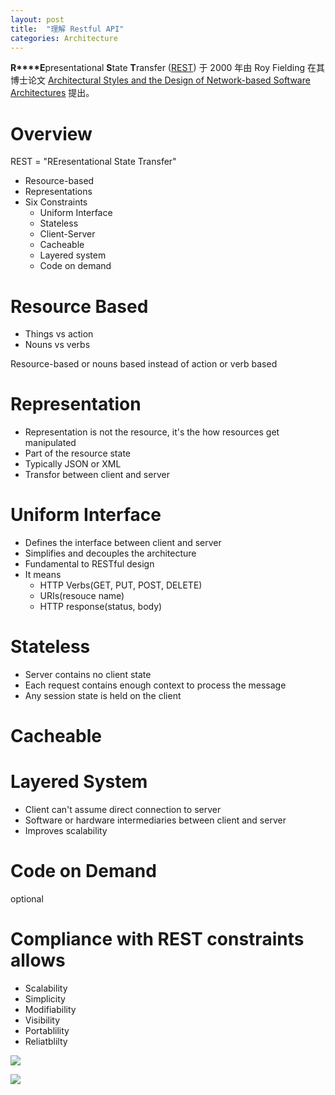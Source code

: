 ```yaml
---
layout: post
title:  "理解 Restful API"
categories: Architecture
---
```


**R****E**presentational **S**tate **T**ransfer ([REST](https://en.wikipedia.org/wiki/Representational_state_transfer)) 于 2000 年由 Roy Fielding 在其博士论文 [Architectural Styles and the Design of Network-based Software Architectures](https://www.ics.uci.edu/~fielding/pubs/dissertation/top.htm) 提出。


[](http://www.restapitutorial.com/lessons/whatisrest.html)
# Overview

REST = "REresentational State Transfer"

- Resource-based
- Representations
- Six Constraints
  - Uniform Interface
  - Stateless
  - Client-Server
  - Cacheable
  - Layered system
  - Code on demand

# Resource Based

- Things vs action
- Nouns vs verbs

Resource-based or nouns based instead of action or verb based

# Representation

- Representation is not the resource, it's the how resources get manipulated
- Part of the resource state
- Typically JSON or XML
- Transfor between client and server

# Uniform Interface

- Defines the interface between client and server
- Simplifies and decouples the architecture
- Fundamental to RESTful design
- It means
  - HTTP Verbs(GET, PUT, POST, DELETE)
  - URIs(resouce name)
  - HTTP response(status, body) 

# Stateless

- Server contains no client state
- Each request contains enough context to process the message
- Any session state is held on the client

# Cacheable


# Layered System

- Client can't assume direct connection to server
- Software or hardware intermediaries between client and server
- Improves scalability


# Code on Demand

optional


# Compliance with REST constraints allows

- Scalability
- Simplicity
- Modifiability
- Visibility
- Portablility
- Reliatblilty




![](http://7xp2eu.com1.z0.glb.clouddn.com/restresourceaction.png)

![](http://7xp2eu.com1.z0.glb.clouddn.com/resturimethod.png)
